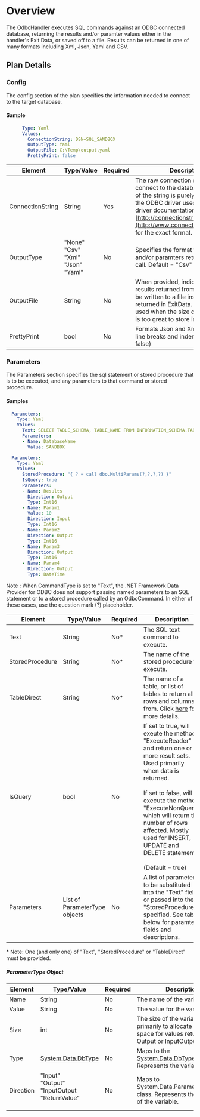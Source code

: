 # Overview
The OdbcHandler executes SQL commands against an ODBC connected database, returning the results and/or paramter values
either in the handler's Exit Data, or saved off to a file.  Results can be returned in one of many formats including Xml, Json, Yaml and CSV.

## Plan Details
### Config

The config section of the plan specifies the information needed to connect to the target database.

#### Sample
````yaml
      Type: Yaml
      Values:
        ConnectionString: DSN=SQL_SANDBOX
        OutputType: Yaml
        OutputFile: C:\Temp\output.yaml
        PrettyPrint: false
````


|Element|Type/Value|Required|Description
|-------|----|--------|-----------
|ConnectionString|String|Yes|The raw connection string used to connect to the database.  The format of the string is purely dependant on the ODBC driver used.  Check your driver documentation or [http://connectionstrings.com](http://www.connectionstrings.com) for the exact format.
|OutputType|"None"<br>"Csv"<br>"Xml"<br>"Json"<br>"Yaml"|No|Specifies the format for the results and/or paramters returned from the call.  Default = "Csv"
|OutputFile|String|No|When provided, indicates the results returned from the call should be written to a file instead of being returned in ExitData.  This should be used when the size of the result set is too great to store in memory.
|PrettyPrint|bool|No|Formats Json and Xml output with line breaks and indention.  (Default = false)

### Parameters

The Parameters section specifies the sql statement or stored procedure that is to be executed, and any parameters to that command or stored procedure. 

#### Samples
````yaml
  Parameters:
    Type: Yaml
    Values:
      Text: SELECT TABLE_SCHEMA, TABLE_NAME FROM INFORMATION_SCHEMA.TABLES WHERE TABLE_TYPE = 'BASE TABLE' AND TABLE_CATALOG = ?
      Parameters:
      - Name: DatabaseName
        Value: SANDBOX
````

````yaml
  Parameters:
    Type: Yaml
    Values:
      StoredProcedure: "{ ? = call dbo.MultiParams(?,?,?,?) }"
      IsQuery: true
      Parameters:
      - Name: Results
        Direction: Output
        Type: Int16
      - Name: Param1
        Value: 10
        Direction: Input
        Type: Int16
      - Name: Param2
        Direction: Output
        Type: Int16
      - Name: Param3
        Direction: Output
        Type: Int16
      - Name: Param4
        Direction: Output
        Type: DateTime
````

Note : When CommandType is set to "Text", the .NET Framework Data Provider for ODBC does not support passing named parameters to an SQL statement or to a stored procedure called by an OdbcCommand. In either of these cases, use the question mark (?) placeholder.

|Element|Type/Value|Required|Description
|-------|----|--------|-----------
|Text|String|No*|The SQL text command to execute.
|StoredProcedure|String|No*|The name of the stored procedure to execute.
|TableDirect|String|No*|The name of a table, or list of tables to return all rows and columns from.   Click [here](https://msdn.microsoft.com/en-us/library/system.data.commandtype(v=vs.110).aspx) for more details.
|IsQuery|bool|No|If set to true, will exeute the method "ExecuteReader" and return one or more result sets.  Used primarily when data is returned.<br><br>If set to false, will execute the method "ExecuteNonQuery" which will return the number of rows affected.  Mostly used for INSERT, UPDATE and DELETE statements.<br><br>(Default = true)
|Parameters|List of ParameterType objects|No|A list of parameters to be substituted into the "Text" field, or passed into the "StoredProcedure" specified.  See table below for paramter fields and descriptions.

\* Note: One (and only one) of "Text", "StoredProcedure" or "TableDirect" must be provided.

##### ParameterType Object
|Element|Type/Value|Required|Description
|-------|----|--------|-----------
|Name|String|No|The name of the variable.
|Value|String|No|The value for the variable.
|Size|int|No|The size of the variable.  Used primarily to allocate enough space for values returned in Output or InputOutput variables.
|Type|[System.Data.DbType](https://msdn.microsoft.com/en-us/library/system.data.dbtype(v=vs.110).aspx)|No|Maps to the [System.Data.DbType](https://msdn.microsoft.com/en-us/library/system.data.dbtype(v=vs.110).aspx) class.  Represents the variable type.
|Direction|"Input"<br>"Output"<br>"InputOutput<br>"ReturnValue"<br><br>|No|Maps to System.Data.ParameterDirection class.  Represents the direction of the variable.
